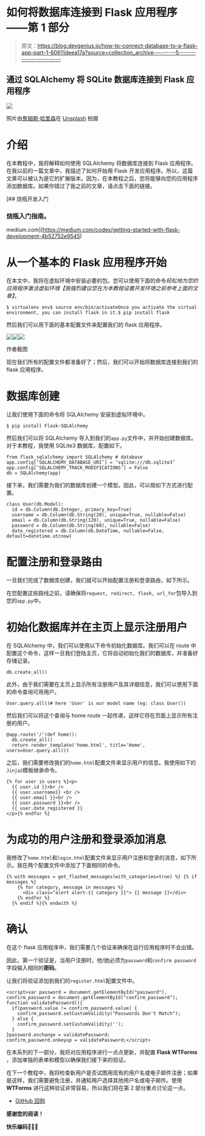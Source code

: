 # 如何将数据库连接到 Flask 应用程序——第 1 部分

> 原文：<https://blog.devgenius.io/how-to-connect-database-to-a-flask-app-part-1-60611deea17a?source=collection_archive---------5----------------------->

## 通过 SQLAlchemy 将 SQLite 数据库连接到 Flask 应用程序

![](img/0bab5fa2d5c5750a75295e7932093c8d.png)

照片由[詹姆斯·哈里森](https://unsplash.com/@jstrippa?utm_source=unsplash&utm_medium=referral&utm_content=creditCopyText)在 [Unsplash](https://unsplash.com/s/photos/code?utm_source=unsplash&utm_medium=referral&utm_content=creditCopyText) 拍摄

# 介绍

在本教程中，我将解释如何使用 SQLAlchemy 将数据库连接到 Flask 应用程序。在我以前的一篇文章中，我描述了如何开始用 Flask 开发应用程序。所以，这篇文章可以被认为是它的扩展版本。因为，在本教程之后，您将能够向您的应用程序添加数据库。如果你错过了我之前的文章，请点击下面的链接。

[](https://medium.com/codex/getting-started-with-flask-development-4b52752e9545) [## 烧瓶开发入门

### 烧瓶入门指南。

medium.com](https://medium.com/codex/getting-started-with-flask-development-4b52752e9545) 

# 从一个基本的 Flask 应用程序开始

在本文中，我将在虚拟环境中安装必要的包。您可以使用下面的命令*轻松地为您的应用程序激活虚拟环境【我强烈建议您在为本教程设置开发环境之前参考上面的文章】*。

```
$ virtualenv env$ source env/bin/activateOnce you activate the virtual environment, you can install flask in it.$ pip install flask
```

然后我们可以用下面的基本配置文件来配置我们的 flask 应用程序。

![](img/4a7e95762dea18955f65598afae39b9c.png)![](img/c541eda81583ec7ae5af64135bedd895.png)![](img/a13e306b775c58afafe3e005296c228f.png)

作者截图

现在我们所有的配置文件都准备好了；然后，我们可以开始将数据库连接到我们的 flask 应用程序。

# 数据库创建

让我们使用下面的命令将 SQLAlchemy 安装到虚拟环境中。

```
$ pip install Flask-SQLAlchemy
```

然后我们可以将 SQLAlchemy 导入到我们的`app.py`文件中，并开始创建数据库。对于本教程，我使用 SQLite3 数据库，配置如下。

```
from flask_sqlalchemy import SQLAlchemy # database
app.config[‘SQLALCHEMY_DATABASE_URI’] = ‘sqlite:///db.sqlite3’
app.config[‘SQLALCHEMY_TRACK_MODIFICATIONS’] = False
db = SQLAlchemy(app)
```

接下来，我们需要为我们的数据库创建一个模型。因此，可以按如下方式进行配置。

```
class User(db.Model):
  id = db.Column(db.Integer, primary_key=True)
  username = db.Column(db.String(20), unique=True, nullable=False)
  email = db.Column(db.String(120), unique=True, nullable=False)
  password = db.Column(db.String(60), nullable=False)
  date_registered = db.Column(db.DateTime, nullable=False, default=datetime.utcnow)
```

# 配置注册和登录路由

一旦我们完成了数据库创建，我们就可以开始配置注册和登录路由，如下所示。

在您配置这些路线之前，请确保将`request, redirect, flash, url_for`包导入到您的`app.py`中。

# 初始化数据库并在主页上显示注册用户

在 SQLAlchemy 中，我们可以使用以下命令初始化数据库。我们可以在 route 中配置这个命令，这样一旦我们登陆主页，它将自动初始化我们的数据库，并准备好存储记录。

```
db.create_all()
```

此外，由于我们需要在主页上显示所有注册用户及其详细信息，我们可以使用下面的命令查询可用用户。

```
User.query.all()# here 'User' is our model name (eg: class User())
```

然后我们可以将这个查询与 home route 一起传递，这样它将在页面上显示所有注册的用户。

```
@app.route('/')def home():
  db.create_all()
  return render_template('home.html', title='Home', users=User.query.all())
```

之后，我们需要修改我们的`home.html`配置文件来显示用户的信息。我使用如下的`Jinja2`模板继承命令。

```
{% for user in users %}<p>
  {{ user.id }}<br />
  {{ user.username}} <br />
  {{ user.email }}<br />
  {{ user.password }}<br />
  {{ user.date_registered }}
</p>{% endfor %}
```

# 为成功的用户注册和登录添加消息

我修改了`home.html`和`login.html`配置文件来显示用户注册和登录的消息，如下所示。我在两个配置文件中添加了下面相同的命令。

```
{% with messages = get_flashed_messages(with_categories=true) %} {% if messages %}
    {% for category, message in messages %}
      <div class="alert alert-{{ category }}"> {{ message }}</div>
    {% endfor %}
  {% endif %}{% endwith %}
```

# 确认

在这个 flask 应用程序中，我们需要几个验证来确保在运行应用程序时不会出错。

因此，第一个验证是，当用户注册时，他/她必须为`password`和`confirm password`字段输入相同的**密码**。

让我们将验证添加到我们的`register.html`配置文件中。

```
<script>var password = document.getElementById("password"), confirm_password = document.getElementById("confirm_password"); function validatePassword(){
  if(password.value != confirm_password.value) {
    confirm_password.setCustomValidity("Passwords Don't Match");
  } else {
    confirm_password.setCustomValidity('');
  }
}password.onchange = validatePassword;
confirm_password.onkeyup = validatePassword;</script>
```

在本系列的下一部分，我将对应用程序进行一点点更新，并配置 **Flask WTForms** ，添加单独的表单和模型以确保我们接下来的验证。

在下一个教程中，我将检查新用户是否试图用现有的用户名或电子邮件注册；如果是这样，我们需要避免注册，并通知用户选择其他用户名或电子邮件。使用 **WTForms** 进行这种验证非常容易，所以我们将在第 2 部分重点讨论这一点。

*   [GitHub 回购](https://github.com/randiltennakoon/flask_DB)

**感谢您的阅读！**

**快乐编码**👨🏻‍💻